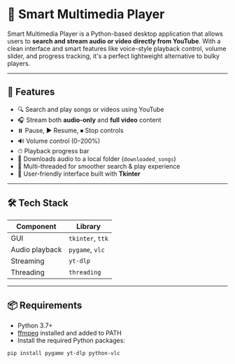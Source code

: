 # 🎵 Smart Multimedia Player

Smart Multimedia Player is a Python-based desktop application that allows users to **search and stream audio or video directly from YouTube**. With a clean interface and smart features like voice-style playback control, volume slider, and progress tracking, it's a perfect lightweight alternative to bulky players.

---

## 🚀 Features

- 🔍 Search and play songs or videos using YouTube
- 🎧 Stream both **audio-only** and **full video** content
- ⏸️ Pause, ▶️ Resume, ⏹ Stop controls
- 🔊 Volume control (0–200%)
- ⏱ Playback progress bar
- 💾 Downloads audio to a local folder (`downloaded_songs`)
- 🧠 Multi-threaded for smoother search & play experience
- 🎨 User-friendly interface built with **Tkinter**

---

## 🛠️ Tech Stack

| Component      | Library          |
|----------------|------------------|
| GUI            | `tkinter`, `ttk` |
| Audio playback | `pygame`, `vlc`  |
| Streaming      | `yt-dlp`         |
| Threading      | `threading`      |

---

## 📦 Requirements

- Python 3.7+
- [ffmpeg](https://ffmpeg.org/) installed and added to PATH
- Install the required Python packages:
```bash
pip install pygame yt-dlp python-vlc
